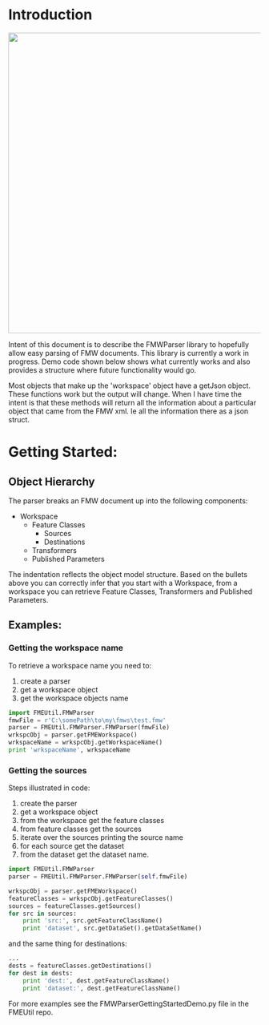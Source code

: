 # Introduction


<img src="https://lh3.googleusercontent.com/Tjiw0veAqclg1fiFQBVwb7Z4SUv1mQReLzMlVKYHxZnbUoAygOsOAiwF9k_tWal_nIPVaaK72DnsL7hWQzvzJtuG0vw25zh7LEFoCbcU7Vr10dRVk-XgjM3c9YMS89fpE-N0ahl5E4U989_-JhrDl3WtPqAmoL2BRl_cSqK2Up_xH9zMnK_0iErPjBMYQAaEqLoMF2C6hdadZwM10ASUyvQtYgzGbv3fh47zlnAh6XtCV-Yf3XX9OniiX3mjWAj0TgD3pU6hSQasZtSTyWKq6FiLb2uNPHZflFkLWf-PuBCnw38d2vn0n1SkbgzwcX0il4J1XIHxyfd6b3KayYPgzmCoji1u6OnJ26yILY0bID6Guahx-J-dXTLfD-xgskBnafyAznnq8wWkp6i4CrrML3QgbAVSuCxePgaNGlGgNDn2c4v008QoZrccpTPX3bxeogQ_ZgswTK1wV0I_jGmkTfWmfbFm17t_teLMC8fWiZGgbu6Slhm1dyGnhr27Zdn_HU1sACpawkTBH6y__8rFsYtY3VjqVmamSRGslqMfYO0sYw_ntZCc319FElNa2ARfYSTihxKta9HnRKpiJtfo5GjBbY8snTCoKxi588ibwaqJvnaiQ-M39ZoUwRLofEUwoHGqElExaNAMBpJg5o8uNZ4J5rPpDvFH1Q=w1508-h848-no" width="600"/>

Intent of this document is to describe the FMWParser library to 
hopefully allow easy parsing of FMW documents.  This library is 
currently a work in progress.  Demo code shown below shows what 
currently works and also provides a structure where future functionality 
would go.

Most objects that make up the 'workspace' object have a getJson object.
These functions work but the output will change.  When I have time the 
intent is that these methods will return all the information about a 
particular object that came from the FMW xml.  Ie all the information 
there as a json struct.

# Getting Started:

## Object Hierarchy

The parser breaks an FMW document up into the following components:
 - Workspace
    - Feature Classes
        - Sources
        - Destinations
    - Transformers
    - Published Parameters
    
The indentation reflects the object model structure.  Based on the bullets
above you can correctly infer that you start with a Workspace, from a 
workspace you can retrieve Feature Classes, Transformers and Published 
Parameters.

## Examples:

### Getting the workspace name
To retrieve a workspace name you need to:
1. create a parser
2. get a workspace object
3. get the workspace objects name

``` python
import FMEUtil.FMWParser
fmwFile = r'C:\somePath\to\my\fmws\test.fmw'
parser = FMEUtil.FMWParser.FMWParser(fmwFile)
wrkspcObj = parser.getFMEWorkspace()
wrkspaceName = wrkspcObj.getWorkspaceName()
print 'wrkspaceName', wrkspaceName
```

### Getting the sources

Steps illustrated in code:
1. create the parser
2. get a workspace object
3. from the workspace get the feature classes
4. from feature classes get the sources
5. iterate over the sources printing the source name
6. for each source get the dataset
7. from the dataset get the dataset name.

``` python
import FMEUtil.FMWParser
parser = FMEUtil.FMWParser.FMWParser(self.fmwFile)

wrkspcObj = parser.getFMEWorkspace()
featureClasses = wrkspcObj.getFeatureClasses()
sources = featureClasses.getSources()
for src in sources:
    print 'src:', src.getFeatureClassName()
    print 'dataset', src.getDataSet().getDataSetName()
```


and the same thing for destinations:

``` python
...
dests = featureClasses.getDestinations()
for dest in dests:
    print 'dest:', dest.getFeatureClassName()
    print 'dataset:', dest.getFeatureClassName()
```

For more examples see the FMWParserGettingStartedDemo.py file in the 
FMEUtil repo.

